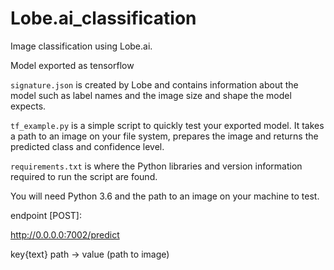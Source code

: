 # Lobe.ai_classification

Image classification using Lobe.ai.

Model exported as tensorflow

`signature.json` is created by Lobe and contains information about the model such as label names and the image size and shape the model expects.

`tf_example.py` is a simple script to quickly test your exported model. It takes a path to an image on your file system, prepares the image and returns the predicted class and confidence level.

`requirements.txt` is where the Python libraries and version information required to run the script are found.

You will need Python 3.6 and the path to an image on your machine to test.

endpoint [POST]:

http://0.0.0.0:7002/predict

key{text} path -> value (path to image)
